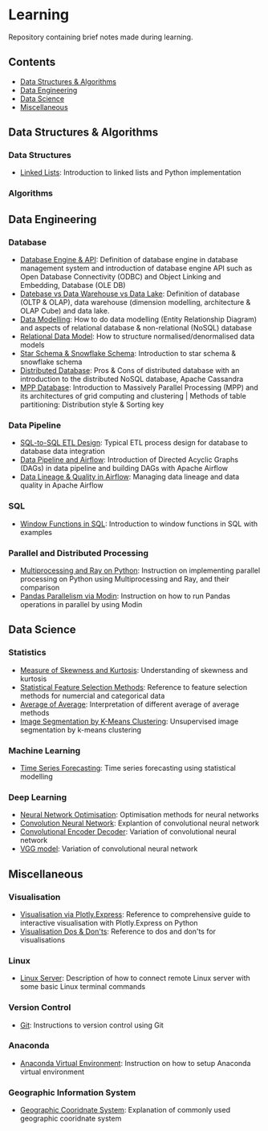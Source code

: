 # Learning
Repository containing brief notes made during learning.

## Contents
- [Data Structures & Algorithms](#Data-Structures--Algorithms)
- [Data Engineering](#Data-Engineering)
- [Data Science](#Data-Science)
- [Miscellaneous](#Miscellaneous)

## Data Structures & Algorithms
### Data Structures
- [Linked Lists](https://github.com/TravisH0301/learning/blob/master/data_structures_algorithms/linked_lists.md): Introduction to linked lists and Python implementation
### Algorithms

## Data Engineering
### Database 
- [Database Engine & API](https://github.com/TravisH0301/learning/blob/master/data_engineering/database_engine_api.md): Definition of database engine in database management system and introduction of database engine API such as Open Database Connectivity (ODBC) and Object Linking and Embedding, Database (OLE DB)
- [Datebase vs Data Warehouse vs Data Lake](https://github.com/TravisH0301/learning/blob/master/data_engineering/database_datawarehouse_datalake.md): Definition of database (OLTP & OLAP), data warehouse (dimension modelling, architecture & OLAP Cube) and data lake.
- [Data Modelling](https://github.com/TravisH0301/learning/blob/master/data_engineering/data_modelling.md): How to do data modelling (Entity Relationship Diagram) and aspects of relational database & non-relational (NoSQL) database
- [Relational Data Model](https://github.com/TravisH0301/learning/blob/master/data_engineering/relational_data_model.md): How to structure normalised/denormalised data models
- [Star Schema & Snowflake Schema](https://github.com/TravisH0301/learning/blob/master/data_engineering/star_snowflake_schema.md): Introduction to star schema & snowflake schema
- [Distributed Database](https://github.com/TravisH0301/learning/blob/master/data_engineering/distributed_database.md): Pros & Cons of distributed database with an introduction to the distributed NoSQL database, Apache Cassandra
- [MPP Database](https://github.com/TravisH0301/learning/blob/master/data_engineering/mpp_database.md): Introduction to Massively Parallel Processing (MPP) and its architectures of grid computing and clustering | Methods of table partitioning: Distribution style & Sorting key

### Data Pipeline
- [SQL-to-SQL ETL Design](https://github.com/TravisH0301/learning/blob/master/data_engineering/sql_to_sql_etl.md): Typical ETL process design for database to database data integration
- [Data Pipeline and Airflow](https://github.com/TravisH0301/learning/blob/master/data_engineering/data_pipeline_airflow.md): Introduction of Directed Acyclic Graphs (DAGs) in data pipeline and building DAGs with Apache Airflow
- [Data Lineage & Quality in Airflow](https://github.com/TravisH0301/learning/blob/master/data_engineering/data_lineage_data_quality_airflow.md): Managing data lineage and data quality in Apache Airflow

### SQL
- [Window Functions in SQL](https://github.com/TravisH0301/learning/blob/master/data_engineering/window_functions_sql.md): Introduction to window functions in SQL with examples
  
### Parallel and Distributed Processing
- [Multiprocessing and Ray on Python](https://github.com/TravisH0301/learning/blob/master/data_engineering/multiprocessing_ray_python.md): Instruction on implementing parallel processing on Python using Multiprocessing and Ray, and their comparison 
- [Pandas Parallelism via Modin](https://github.com/TravisH0301/learning/blob/master/data_engineering/pandas_parallelism_modin.md): Instruction on how to run Pandas operations in parallel by using Modin

## Data Science
### Statistics
- [Measure of Skewness and Kurtosis](https://github.com/TravisH0301/learning/blob/master/data_science/skewness_kurtosis.md): Understanding of skewness and kurtosis
- [Statistical Feature Selection Methods](https://github.com/TravisH0301/learning/blob/master/data_science/feature_selection_methods.md): Reference to feature selection methods for numercial and categorical data
- [Average of Average](https://github.com/TravisH0301/learning/blob/master/data_science/avg_of_avg.md): Interpretation of different average of average methods
- [Image Segmentation by K-Means Clustering](https://github.com/TravisH0301/learning/blob/master/data_science/image_segmentation_with_k_means_clustering.md): Unsupervised image segmentation by k-means clustering 

### Machine Learning
- [Time Series Forecasting](https://github.com/TravisH0301/learning/blob/master/data_science/time_series_forecasting.md): Time series forecasting using statistical modelling

### Deep Learning
- [Neural Network Optimisation](https://github.com/TravisH0301/learning/blob/master/data_science/neural_network_optimisation.md): Optimisation methods for neural networks
- [Convolution Neural Network](https://github.com/TravisH0301/learning/blob/master/data_science/convolutional_neural_network.md): Explantion of convolutional neural network
- [Convolutional Encoder Decoder](https://github.com/TravisH0301/learning/blob/master/data_science/convolutional_encoder_decoder.md): Variation of convolutional neural network
- [VGG model](https://github.com/TravisH0301/learning/blob/master/data_science/vgg_model.md): Variation of convolutional neural network
  
## Miscellaneous
### Visualisation 
- [Visualisation via Plotly.Express](https://github.com/TravisH0301/learning/blob/master/miscellaneous/viz_plotly_express.md): Reference to comprehensive guide to interactive visualisation with Plotly.Express on Python 
- [Visualisation Dos & Don'ts](https://github.com/TravisH0301/learning/blob/master/miscellaneous/visualisation_dos_don'ts.md): Reference to dos and don'ts for visualisations

### Linux
- [Linux Server](https://github.com/TravisH0301/learning/blob/master/miscellaneous/linux_server.md): Description of how to connect remote Linux server with some basic Linux terminal commands

### Version Control
- [Git](https://github.com/TravisH0301/learning/blob/master/miscellaneous/git.md): Instructions to version control using Git

### Anaconda
- [Anaconda Virtual Environment](https://github.com/TravisH0301/learning/blob/master/miscellaneous/conda_virtual_env.md): Instruction on how to setup Anaconda virtual environment

### Geographic Information System
- [Geographic Cooridnate System](https://github.com/TravisH0301/learning/blob/master/miscellaneous/geographic_coordinate_system.md): Explanation of commonly used geographic cooridnate system
